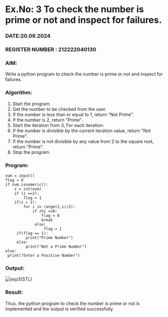 # Ex.No: 3 To check the number is prime or not and inspect for failures.
 
### DATE:20.09.2024                                                                            
### REGISTER NUMBER : 212222040130 
### AIM: 
Write a python program to check the number is prime or not and inspect for failures.
 
### Algorithm:
1. Start the program.
2. Get the number to be checked from the user.
3. If the number is less than or equal to 1, return "Not Prime".
4. If the number is 2, return "Prime".
5. Start the iteration from 3, For each iteration:
6. If the number is divisible by the current iteration value, return "Not Prime".
7. If the number is not divisible by any value from 2 to the square root, return "Prime".
8. Stop the program.

### Program:

```
num = input() 
flag = 0 
if num.isnumeric(): 
    z = int(num) 
    if (z ==2): 
        flag = 1 
    if(z > 2): 
        for i in range(2,z//2): 
            if z%i ==0: 
                flag = 0 
                break 
             else: 
                 flag = 1 
     if(flag == 1): 
         print("Prime Number") 
     else: 
         print("Not a Prime Number") 
else: 
 print("Enter a Positive Number")
```



### Output:


![exp3(STL)](https://github.com/user-attachments/assets/3264ac41-be47-4558-8eab-04935c55c9d4)



### Result:
Thus, the python program to check the number is prime or not is implemented and the output is verified successfully.
